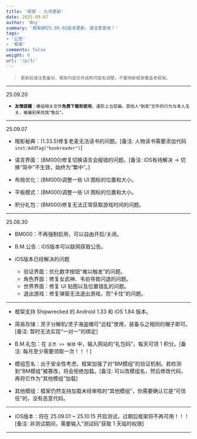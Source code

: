```yaml
---
title: '框架 - 九月更新'
date: 2025-09-07
author: 'Bny'
summary: '框架BM25.09.01版本更新，请注意查收！'
tags:
- '公告'
- '框架'
comments: false
weight: 0
url: '/p/3/'
---
```


<!-- > 框架 BM25.09.01 版本相关 -->
<!--  -->
> <small>更新前请注意备份，框架内部文件结构可能有调整，不要用新框架覆盖老框架。</small>  

---

25.09.20

- <small> **友情提醒**：模组相关文件**免费下载和使用**，谨防上当受骗。其他人“倒卖”文件的行为与本人无关，被骗别来找我“售后”。</small>  

---

25.09.07

- 暗影秘典：(1.33.5)修复老麦无法读书的问题。[备注: 人物读书需要添加代码 `inst:AddTag("bookreader")`]  

- 语言界面：(BM000)修复切换语言会报错的问题。[备注: iOS有待解决 → 切换“简中”不生效，始终为“繁中”。]  

- 布局优化：(BM000)调整一些 UI 图标的位置和大小。  

- 平板模式：(BM000)调整一些 UI 图标的位置和大小。  

- 积分礼包：(BM000)修复无法正常获取游戏时间的问题。  

---


25.08.30

- BM000：不再强制启用，可以自由开启/关闭。

- B.M.公告：iOS版本可以联网获取公告。

- iOS版本已经解决的问题
  - 验证界面：优化数字按钮“难以触发”的问题。
  - 角色界面：修复女武神、韦伯导致闪退的问题。
  - 世界界面：修复 UI 贴图以及位置错乱的问题。
  - 退出游戏：修复弹窗无法退出游戏，而“卡住”的问题。


---

- 框架支持 Shipwrecked 的 Android 1.33 和 iOS 1.84 版本。  

- 简易存储：灵子分解机/灵子海盗帽可“远程”使用，装备与之相同的帽子即可。[备注: 暂时无法实现“一对一”的绑定]  

- B.M.礼包：在 `主页 >> 秘技` 中，输入网站的“礼包码”，每天可领 1 积分。[备注: 每月至少需要领取一次！！！]  

- 模组签名：出于安全性考虑，框架加强了对“BM模组”的验证机制。若检测到“BM模组”被篡改，将会拒绝加载。[备注: 可以改模组名，然后修改代码，再将它作为“其他模组”加载]  

- 其他模组：框架仍然支持加载未经审核的“其他模组”，你需要确认它是“可信任”的，没有恶意代码。  

---

- iOS版本：将在 25.09.01 ~ 25.10.15 开启测试，过期后框架将不再可用！！！[备注: 非测试期间，需要输入“测试码”获取 1 天临时权限]

---













